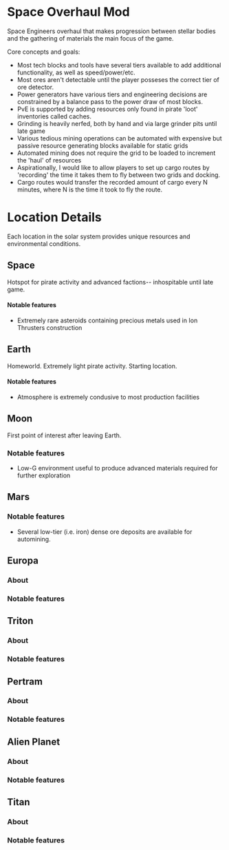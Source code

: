 # Space Overhaul Mod
Space Engineers overhaul that makes progression between stellar bodies and the gathering of materials the main focus of the game. 

Core concepts and goals:
- Most tech blocks and tools have several tiers available to add additional functionality, as well as speed/power/etc.
- Most ores aren't detectable until the player posseses the correct tier of ore detector.
- Power generators have various tiers and engineering decisions are constrained by a balance pass to the power draw of most blocks. 
- PvE is supported by adding resources only found in pirate 'loot' inventories called caches.
- Grinding is heavily nerfed, both by hand and via large grinder pits until late game
- Various tedious mining operations can be automated with expensive but passive resource generating blocks available for static grids
- Automated mining does not require the grid to be loaded to increment the 'haul' of resources
- Aspirationally, I would like to allow players to set up cargo routes by 'recording' the time it takes them to fly between two grids and docking.
- Cargo routes would transfer the recorded amount of cargo every N minutes, where N is the time it took to fly the route.

# Location Details
Each location in the solar system provides unique resources and environmental conditions.

## Space
Hotspot for pirate activity and advanced factions-- inhospitable until late game.
#### Notable features 
- Extremely rare asteroids containing precious metals used in Ion Thrusters construction

## Earth
Homeworld. Extremely light pirate activity. Starting location.
#### Notable features 
- Atmosphere is extremely condusive to most production facilities

## Moon
First point of interest after leaving Earth.
### Notable features 
- Low-G environment useful to produce advanced materials required for further exploration

## Mars

### Notable features
- Several low-tier (i.e. iron) dense ore deposits are available for automining.

## Europa
### About
### Notable features 

## Triton
### About
### Notable features 

## Pertram
### About
### Notable features 

## Alien Planet
### About
### Notable features 

## Titan
### About
### Notable features 
